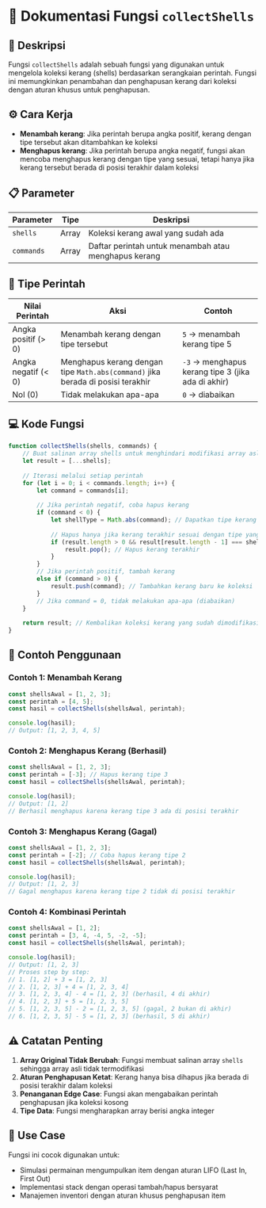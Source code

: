 # 🐚 Dokumentasi Fungsi `collectShells`

## 📝 Deskripsi

Fungsi `collectShells` adalah sebuah fungsi yang digunakan untuk mengelola koleksi kerang (shells) berdasarkan serangkaian perintah. Fungsi ini memungkinkan penambahan dan penghapusan kerang dari koleksi dengan aturan khusus untuk penghapusan.

## ⚙️ Cara Kerja

- **Menambah kerang**: Jika perintah berupa angka positif, kerang dengan tipe tersebut akan ditambahkan ke koleksi
- **Menghapus kerang**: Jika perintah berupa angka negatif, fungsi akan mencoba menghapus kerang dengan tipe yang sesuai, tetapi hanya jika kerang tersebut berada di posisi terakhir dalam koleksi

## 📋 Parameter

| Parameter | Tipe | Deskripsi |
|-----------|------|-----------|
| `shells` | Array | Koleksi kerang awal yang sudah ada |
| `commands` | Array | Daftar perintah untuk menambah atau menghapus kerang |

## 🔢 Tipe Perintah

| Nilai Perintah | Aksi | Contoh |
|----------------|------|---------|
| Angka positif (> 0) | Menambah kerang dengan tipe tersebut | `5` → menambah kerang tipe 5 |
| Angka negatif (< 0) | Menghapus kerang dengan tipe `Math.abs(command)` jika berada di posisi terakhir | `-3` → menghapus kerang tipe 3 (jika ada di akhir) |
| Nol (0) | Tidak melakukan apa-apa | `0` → diabaikan |

## 💻 Kode Fungsi

```javascript
function collectShells(shells, commands) {
    // Buat salinan array shells untuk menghindari modifikasi array asli
    let result = [...shells];
    
    // Iterasi melalui setiap perintah
    for (let i = 0; i < commands.length; i++) {
        let command = commands[i];
        
        // Jika perintah negatif, coba hapus kerang
        if (command < 0) {
            let shellType = Math.abs(command); // Dapatkan tipe kerang yang akan dihapus
            
            // Hapus hanya jika kerang terakhir sesuai dengan tipe yang diminta
            if (result.length > 0 && result[result.length - 1] === shellType) {
                result.pop(); // Hapus kerang terakhir
            }
        } 
        // Jika perintah positif, tambah kerang
        else if (command > 0) {
            result.push(command); // Tambahkan kerang baru ke koleksi
        }
        // Jika command = 0, tidak melakukan apa-apa (diabaikan)
    }
    
    return result; // Kembalikan koleksi kerang yang sudah dimodifikasi
}
```

## 📖 Contoh Penggunaan

### Contoh 1: Menambah Kerang
```javascript
const shellsAwal = [1, 2, 3];
const perintah = [4, 5];
const hasil = collectShells(shellsAwal, perintah);

console.log(hasil); 
// Output: [1, 2, 3, 4, 5]
```

### Contoh 2: Menghapus Kerang (Berhasil)
```javascript
const shellsAwal = [1, 2, 3];
const perintah = [-3]; // Hapus kerang tipe 3
const hasil = collectShells(shellsAwal, perintah);

console.log(hasil);
// Output: [1, 2]
// Berhasil menghapus karena kerang tipe 3 ada di posisi terakhir
```

### Contoh 3: Menghapus Kerang (Gagal)
```javascript
const shellsAwal = [1, 2, 3];
const perintah = [-2]; // Coba hapus kerang tipe 2
const hasil = collectShells(shellsAwal, perintah);

console.log(hasil);
// Output: [1, 2, 3]
// Gagal menghapus karena kerang tipe 2 tidak di posisi terakhir
```

### Contoh 4: Kombinasi Perintah
```javascript
const shellsAwal = [1, 2];
const perintah = [3, 4, -4, 5, -2, -5];
const hasil = collectShells(shellsAwal, perintah);

console.log(hasil);
// Output: [1, 2, 3]
// Proses step by step:
// 1. [1, 2] + 3 = [1, 2, 3]
// 2. [1, 2, 3] + 4 = [1, 2, 3, 4]  
// 3. [1, 2, 3, 4] - 4 = [1, 2, 3] (berhasil, 4 di akhir)
// 4. [1, 2, 3] + 5 = [1, 2, 3, 5]
// 5. [1, 2, 3, 5] - 2 = [1, 2, 3, 5] (gagal, 2 bukan di akhir)
// 6. [1, 2, 3, 5] - 5 = [1, 2, 3] (berhasil, 5 di akhir)
```

## ⚠️ Catatan Penting

1. **Array Original Tidak Berubah**: Fungsi membuat salinan array `shells` sehingga array asli tidak termodifikasi
2. **Aturan Penghapusan Ketat**: Kerang hanya bisa dihapus jika berada di posisi terakhir dalam koleksi
3. **Penanganan Edge Case**: Fungsi akan mengabaikan perintah penghapusan jika koleksi kosong
4. **Tipe Data**: Fungsi mengharapkan array berisi angka integer

## 🎯 Use Case

Fungsi ini cocok digunakan untuk:
- Simulasi permainan mengumpulkan item dengan aturan LIFO (Last In, First Out)
- Implementasi stack dengan operasi tambah/hapus bersyarat
- Manajemen inventori dengan aturan khusus penghapusan item
